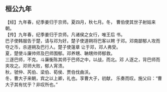 ## 桓公九年

【经】九年春，纪季姜归于京师。夏四月，秋七月。冬，
曹伯使其世子射姑来朝。  
【传】九年春，纪季姜归于京师。凡诸侯之女行，唯王后
书。  
巴子使韩服告于楚，请与邓为好。楚子使道朔将巴客以聘
于邓。邓南鄙郁人攻而夺之币，杀道朔及巴行人。楚子使薳章
让于邓，邓人弗受。  
夏，楚使斗廉帅师及巴师围郁。邓养甥、聃甥帅师郁救。  
三逐巴师，不克。斗廉衡陈其师于巴师之中，以战，而北。邓
人逐之，背巴师而夹攻之。邓师大败，郁人宵溃。  
秋，虢仲、芮伯、梁伯、荀侯、贾伯伐曲沃。  
冬，曹大子来朝，宾之以上卿，礼也。享曹大子，初献，
乐奏而叹。施父曰：“曹大子其有忧乎？非叹所也。”  

